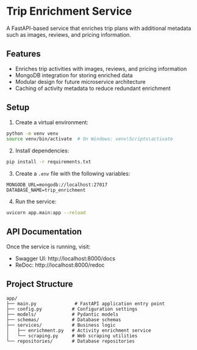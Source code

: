 # Trip Enrichment Service

A FastAPI-based service that enriches trip plans with additional metadata such as images, reviews, and pricing information.

## Features

- Enriches trip activities with images, reviews, and pricing information
- MongoDB integration for storing enriched data
- Modular design for future microservice architecture
- Caching of activity metadata to reduce redundant enrichment

## Setup

1. Create a virtual environment:
```bash
python -m venv venv
source venv/bin/activate  # On Windows: venv\Scripts\activate
```

2. Install dependencies:
```bash
pip install -r requirements.txt
```

3. Create a `.env` file with the following variables:
```
MONGODB_URL=mongodb://localhost:27017
DATABASE_NAME=trip_enrichment
```

4. Run the service:
```bash
uvicorn app.main:app --reload
```

## API Documentation

Once the service is running, visit:
- Swagger UI: http://localhost:8000/docs
- ReDoc: http://localhost:8000/redoc

## Project Structure

```
app/
├── main.py              # FastAPI application entry point
├── config.py           # Configuration settings
├── models/             # Pydantic models
├── schemas/            # Database schemas
├── services/           # Business logic
│   ├── enrichment.py   # Activity enrichment service
│   └── scraping.py     # Web scraping utilities
└── repositories/       # Database repositories
``` 